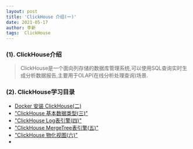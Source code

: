 ```yaml
---
layout: post
title: 'ClickHouse 介绍(一)'
date: 2021-05-17
author: 李新
tags:  ClickHouse
---
```


### (1). ClickHouse介绍
> ClickHouse是一个面向列存储的数据库管理系统,可以使用SQL查询实时生成分析数据报告,主要用于OLAP(在线分析处理查询)场景.  

### (2). ClickHouse学习目录
+ [Docker 安装 ClickHouse(二)](/2021/05/16/ClickHouse-Docker-Install.html)        
+ ["ClickHouse 基本数据类型(三)"](/2021/05/16/ClickHouse-DataType.html)       
+ ["ClickHouse Log表引擎(四)"](/2021/05/16/ClickHouse-Engine-Log.html)    
+ ["ClickHouse MergeTree表引擎(五)"](/2021/05/16/ClickHouse-Engine-MergeTree.html)    
+ ["ClickHouse 物化视图(六)"](/2021/05/16/ClickHouse-View.html)   
+ 